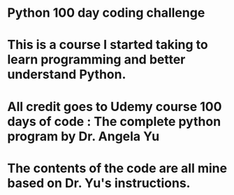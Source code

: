 # Python 100 day coding challenge
# This is a course I started taking to learn programming and better understand Python.
# All credit goes to Udemy course 100 days of code : The complete python program by Dr. Angela Yu
# The contents of the code are all mine based on Dr. Yu's instructions.
